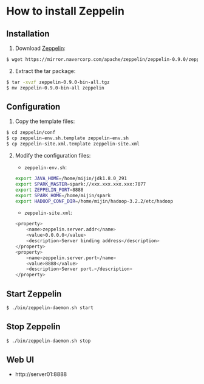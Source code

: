 # How to install Zeppelin

## Installation

1. Download [Zeppelin](https://zeppelin.apache.org/download.html):

```bash
$ wget https://mirror.navercorp.com/apache/zeppelin/zeppelin-0.9.0/zeppelin-0.9.0-bin-all.tgz
```

2. Extract the tar package:

```bash
$ tar -xvzf zeppelin-0.9.0-bin-all.tgz
$ mv zeppelin-0.9.0-bin-all zeppelin
```

## Configuration

1. Copy the template files:

```bash
$ cd zeppelin/conf
$ cp zeppelin-env.sh.template zeppelin-env.sh
$ cp zeppelin-site.xml.template zeppelin-site.xml
```

2. Modify the configuration files:

    - `zeppelin-env.sh`:
    
    ```bash
    export JAVA_HOME=/home/mijin/jdk1.8.0_291
    export SPARK_MASTER=spark://xxx.xxx.xxx.xxx:7077
    export ZEPPELIN_PORT=8888
    export SPARK_HOME=/home/mijin/spark
    export HADOOP_CONF_DIR=/home/mijin/hadoop-3.2.2/etc/hadoop
    ```

    - `zeppelin-site.xml`:

    ```bash
    <property>
        <name>zeppelin.server.addr</name>
        <value>0.0.0.0</value>
        <description>Server binding address</description>
    </property>
    <property>
        <name>zeppelin.server.port</name>
        <value>8888</value>
        <description>Server port.</description>
    </property>
    ```

## Start Zeppelin

```bash
$ ./bin/zeppelin-daemon.sh start
```

## Stop Zeppelin

```bash
$ ./bin/zeppelin-daemon.sh stop
```

## Web UI

- http://server01:8888